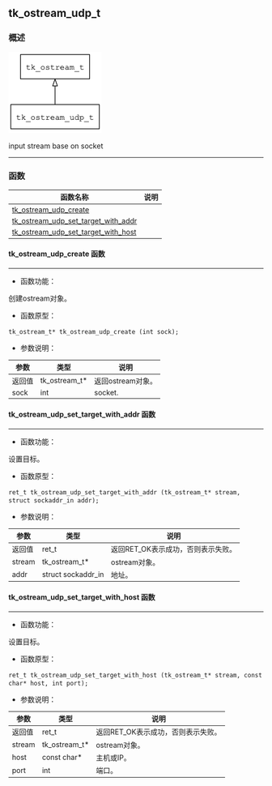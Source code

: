 ## tk\_ostream\_udp\_t
### 概述
![image](images/tk_ostream_udp_t_0.png)


 input stream base on socket



----------------------------------
### 函数
<p id="tk_ostream_udp_t_methods">

| 函数名称 | 说明 | 
| -------- | ------------ | 
| <a href="#tk_ostream_udp_t_tk_ostream_udp_create">tk\_ostream\_udp\_create</a> |  |
| <a href="#tk_ostream_udp_t_tk_ostream_udp_set_target_with_addr">tk\_ostream\_udp\_set\_target\_with\_addr</a> |  |
| <a href="#tk_ostream_udp_t_tk_ostream_udp_set_target_with_host">tk\_ostream\_udp\_set\_target\_with\_host</a> |  |
#### tk\_ostream\_udp\_create 函数
-----------------------

* 函数功能：

> <p id="tk_ostream_udp_t_tk_ostream_udp_create">
 创建ostream对象。






* 函数原型：

```
tk_ostream_t* tk_ostream_udp_create (int sock);
```

* 参数说明：

| 参数 | 类型 | 说明 |
| -------- | ----- | --------- |
| 返回值 | tk\_ostream\_t* | 返回ostream对象。 |
| sock | int | socket. |
#### tk\_ostream\_udp\_set\_target\_with\_addr 函数
-----------------------

* 函数功能：

> <p id="tk_ostream_udp_t_tk_ostream_udp_set_target_with_addr">
 设置目标。






* 函数原型：

```
ret_t tk_ostream_udp_set_target_with_addr (tk_ostream_t* stream, struct sockaddr_in addr);
```

* 参数说明：

| 参数 | 类型 | 说明 |
| -------- | ----- | --------- |
| 返回值 | ret\_t | 返回RET\_OK表示成功，否则表示失败。 |
| stream | tk\_ostream\_t* | ostream对象。 |
| addr | struct sockaddr\_in | 地址。 |
#### tk\_ostream\_udp\_set\_target\_with\_host 函数
-----------------------

* 函数功能：

> <p id="tk_ostream_udp_t_tk_ostream_udp_set_target_with_host">
 设置目标。






* 函数原型：

```
ret_t tk_ostream_udp_set_target_with_host (tk_ostream_t* stream, const char* host, int port);
```

* 参数说明：

| 参数 | 类型 | 说明 |
| -------- | ----- | --------- |
| 返回值 | ret\_t | 返回RET\_OK表示成功，否则表示失败。 |
| stream | tk\_ostream\_t* | ostream对象。 |
| host | const char* | 主机或IP。 |
| port | int | 端口。 |
